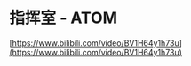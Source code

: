 # 指挥室 - ATOM

[https://www.bilibili.com/video/BV1H64y1h73u](https://www.bilibili.com/video/BV1H64y1h73u)

